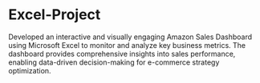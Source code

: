 # Excel-Project
Developed an interactive and visually engaging Amazon Sales Dashboard using Microsoft Excel to monitor and analyze key business metrics. The dashboard provides comprehensive insights into sales performance, enabling data-driven decision-making for e-commerce strategy optimization.
